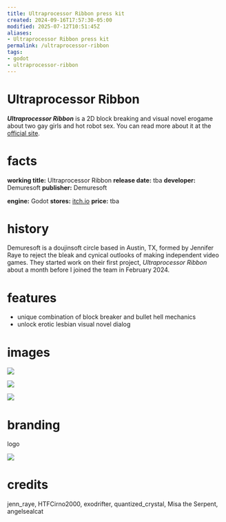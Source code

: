 ```yaml
---
title: Ultraprocessor Ribbon press kit
created: 2024-09-16T17:57:30-05:00
modified: 2025-07-12T10:51:45Z
aliases:
- Ultraprocessor Ribbon press kit
permalink: /ultraprocessor-ribbon
tags:
- godot
- ultraprocessor-ribbon
---
```


# Ultraprocessor Ribbon

_**Ultraprocessor Ribbon**_ is a 2D block breaking and visual novel erogame about two gay girls and hot robot sex. You can read more about it at the [official site](https://jennraye.moe/ribbon).

# facts

<div class="flex">
<div style="flex-grow: 1">

**working title:** Ultraprocessor Ribbon
**release date:** tba
**developer:** Demuresoft
**publisher:** Demuresoft

</div>
<div style="flex-grow: 1">

**engine:** Godot
**stores:** [itch.io](https://jenniferraye.itch.io/ultraprocessor-ribbon)
**price:** tba

</div>
</div>

# history

Demuresoft is a doujinsoft circle based in Austin, TX, formed by Jennifer Raye to reject the bleak and cynical outlooks of making independent video games. They started work on their first project, _Ultraprocessor Ribbon_ about a month before I joined the team in February 2024.

# features

- unique combination of block breaker and bullet hell mechanics
- unlock erotic lesbian visual novel dialog

# images

![](screen-1.png)

![](screen-2.png)

![](screen-3.png)

# branding

logo

![](logo.png)

# credits

jenn_raye, HTFCirno2000, exodrifter, quantized_crystal, Misa the Serpent, angelsealcat
